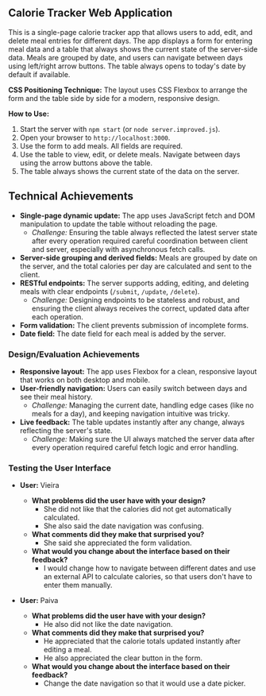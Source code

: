 ## Calorie Tracker Web Application

This is a single-page calorie tracker app that allows users to add, edit, and delete meal entries for different days. The app displays a form for entering meal data and a table that always shows the current state of the server-side data. Meals are grouped by date, and users can navigate between days using left/right arrow buttons. The table always opens to today's date by default if available.

**CSS Positioning Technique:**
The layout uses CSS Flexbox to arrange the form and the table side by side for a modern, responsive design.

**How to Use:**

1. Start the server with `npm start` (or `node server.improved.js`).
2. Open your browser to `http://localhost:3000`.
3. Use the form to add meals. All fields are required.
4. Use the table to view, edit, or delete meals. Navigate between days using the arrow buttons above the table.
5. The table always shows the current state of the data on the server.

## Technical Achievements

- **Single-page dynamic update:** The app uses JavaScript fetch and DOM manipulation to update the table without reloading the page.
  - _Challenge:_ Ensuring the table always reflected the latest server state after every operation required careful coordination between client and server, especially with asynchronous fetch calls.
- **Server-side grouping and derived fields:** Meals are grouped by date on the server, and the total calories per day are calculated and sent to the client.
- **RESTful endpoints:** The server supports adding, editing, and deleting meals with clear endpoints (`/submit`, `/update`, `/delete`).
  - _Challenge:_ Designing endpoints to be stateless and robust, and ensuring the client always receives the correct, updated data after each operation.
- **Form validation:** The client prevents submission of incomplete forms.
- **Date field:** The date field for each meal is added by the server.

### Design/Evaluation Achievements

- **Responsive layout:** The app uses Flexbox for a clean, responsive layout that works on both desktop and mobile.
- **User-friendly navigation:** Users can easily switch between days and see their meal history.
  - _Challenge:_ Managing the current date, handling edge cases (like no meals for a day), and keeping navigation intuitive was tricky.
- **Live feedback:** The table updates instantly after any change, always reflecting the server's state.
  - _Challenge:_ Making sure the UI always matched the server data after every operation required careful fetch logic and error handling.

### Testing the User Interface

- **User:** Vieira

  - **What problems did the user have with your design?**
    - She did not like that the calories did not get automatically calculated.
    - She also said the date navigation was confusing.
  - **What comments did they make that surprised you?**
    - She said she appreciated the form validation.
  - **What would you change about the interface based on their feedback?**
    - I would change how to navigate between different dates and use an external API to calculate calories, so that users don't have to enter them manually.

- **User:** Paiva
  - **What problems did the user have with your design?**
    - He also did not like the date navigation.
  - **What comments did they make that surprised you?**
    - He appreciated that the calorie totals updated instantly after editing a meal.
    - He also appreciated the clear button in the form.
  - **What would you change about the interface based on their feedback?**
    - Change the date navigation so that it would use a date picker.
    

